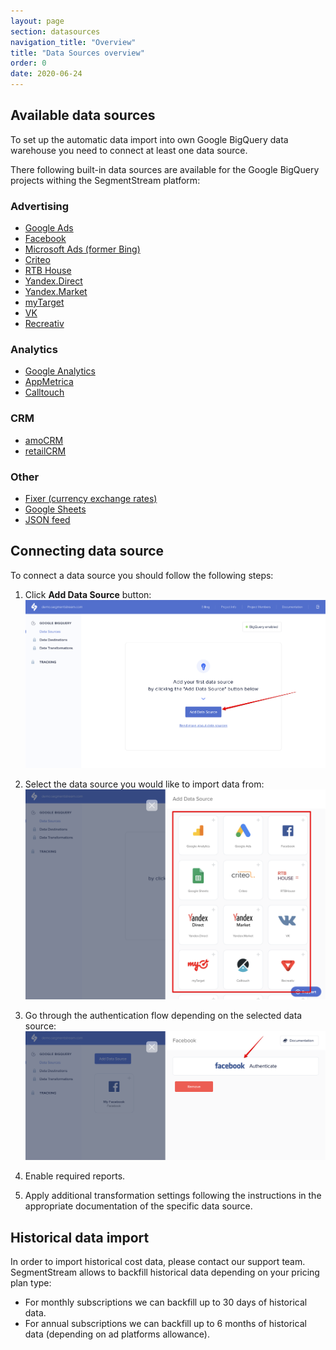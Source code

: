 ```yaml
---
layout: page
section: datasources
navigation_title: "Overview"
title: "Data Sources overview"
order: 0
date: 2020-06-24
---
```


## Available data sources

To set up the automatic data import into own Google BigQuery data warehouse you need to connect at least one data source.

There following built-in data sources are available for the Google BigQuery projects withing the SegmentStream platform:

### Advertising

* [Google Ads](/datasources/google-ads)
* [Facebook](/datasources/facebook)
* [Microsoft Ads (former Bing)](/datasources/microsoft-ads)
* [Criteo](/datasources/criteo)
* [RTB House](/datasources/rtb-house)
* [Yandex.Direct](/datasources/yandex-direct)
* [Yandex.Market](/datasources/yandex-market)
* [myTarget](/datasources/mytarget)
* [VK](/datasources/vk)
* [Recreativ](/datasources/recreativ)

### Analytics

* [Google Analytics](/datasources/google-analytics)
* [AppMetrica](/datasources/appmetrica)
* [Calltouch](/datasources/calltouch)

### CRM
* [amoCRM](/datasources/amocrm)
* [retailCRM](/datasources/retailcrm)

### Other
* [Fixer (currency exchange rates)](/datasources/fixer)
* [Google Sheets](/datasources/google-sheets)
* [JSON feed](/datasource/json-feed)

## Connecting data source

To connect a data source you should follow the following steps:

1. Click **Add Data Source** button:
![Add BigQuery data source](/img/bigquery/add-data-source.png)

1. Select the data source you would like to import data from:
![Select BigQuery data souce](/img/bigquery/select-data-source.png)

3. Go through the authentication flow depending on the selected data source:
![Authenticate BigQuery data source](/img/bigquery/auth-data-source.png)

4. Enable required reports.

5. Apply additional transformation settings following the instructions in the appropriate documentation of the specific data source.

## Historical data import

In order to import historical cost data, please contact our support team. SegmentStream allows to backfill historical data depending on your pricing plan type:

* For monthly subscriptions we can backfill up to 30 days of historical data.
* For annual subscriptions we can backfill up to 6 months of historical data (depending on ad platforms allowance).
